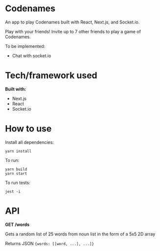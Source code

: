 # Codenames
An app to play Codenames built with React, Next.js, and Socket.io.

Play with your friends! Invite up to 7 other friends to play a game of Codenames.

To be implemented:
- Chat with socket.io

# Tech/framework used
**Built with:**
- Next.js
- React
- Socket.io

# How to use

Install all dependencies:
```
yarn install
```

To run:
```
yarn build
yarn start
```

To run tests:
```
jest -i
```

# API

**GET /words**

Gets a random list of 25 words from noun list in the form of a 5x5 2D array

Returns JSON `{words: [[word, ...], ...]}`